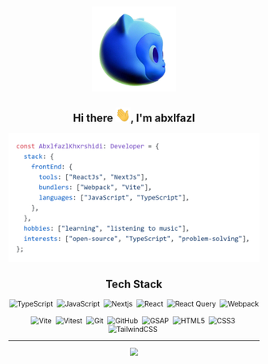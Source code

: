 <div align="center">

<img src="https://raw.githubusercontent.com/abxlfazl/abxlfazl/main/assets/github.webp" width="170" />

<h2>Hi there <img src="https://raw.githubusercontent.com/abxlfazl/abxlfazl/main/assets/hand.webp" width="30">, I'm abxlfazl</h2> 

![console](https://raw.githubusercontent.com/abxlfazl/abxlfazl/main/assets/console.png)

</div>

<div align="center">

## Tech Stack

![TypeScript](https://img.shields.io/badge/Typescript-white?style=flat&logo=typescript&logoColor=white&color=005cc5)&nbsp;
![JavaScript](https://img.shields.io/badge/Javascript-white?style=flat&logo=javascript&logoColor=white&color=005cc5)&nbsp;
![Nextjs](https://img.shields.io/badge/NextJs-white?style=flat&logo=nextdotjs&logoColor=white&color=005cc5)&nbsp;
![React](https://img.shields.io/badge/React-white?style=flat&logo=react&logoColor=white&color=005cc5)&nbsp;
![React Query](https://img.shields.io/badge/React%20Query-white?style=flat&logo=react%20query&logoColor=white&color=005cc5)&nbsp;
![Webpack](https://img.shields.io/badge/Webpack-white?style=flat&logo=webpack&logoColor=white&color=005cc5)&nbsp;
<br />
![Vite](https://img.shields.io/badge/Vite-white?style=flat&logo=vite&logoColor=white&color=005cc5)&nbsp;
![Vitest](https://img.shields.io/badge/Vitest-white?style=flat&logo=vitest&logoColor=white&color=005cc5)&nbsp;
![Git](https://img.shields.io/badge/Git-white?style=flat&logo=git&logoColor=white&color=005cc5)&nbsp;
![GitHub](https://img.shields.io/badge/GitHub-white?style=flat&logo=github&logoColor=white&color=005cc5)&nbsp;
![GSAP](https://img.shields.io/badge/GSAP-white?style=flat&logo=greensock&logoColor=white&color=005cc5)&nbsp;
![HTML5](https://img.shields.io/badge/HTML5-white?style=flat&logo=html5&logoColor=white&color=005cc5)&nbsp;
![CSS3](https://img.shields.io/badge/CSS3-white?style=flat&logo=css3&logoColor=white&color=005cc5)&nbsp;
![TailwindCSS](https://img.shields.io/badge/TailwindCSS-white?style=flat&logo=tailwindcss&logoColor=white&color=005cc5)&nbsp;

---

![](https://komarev.com/ghpvc/?username=abxlfazl&label=👀+++&style=flat&color=005cc5)

</div>
